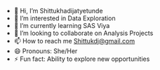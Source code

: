 - 👋 Hi, I’m Shittukhadijatyetunde
- 👀 I’m interested in Data Exploration
- 🌱 I’m currently learning SAS Viya 
- 💞️ I’m looking to collaborate on Analysis Projects
- 📫 How to reach me Shittukdj@gmail.com
- 😄 Pronouns: She/Her
- ⚡ Fun fact: Ability to explore new opportunities

<!---
shittukhadijatyetunde/shittukhadijatyetunde is a ✨ special ✨ repository because its `README.md` (this file) appears on your GitHub profile.
You can click the Preview link to take a look at your changes.
--->
